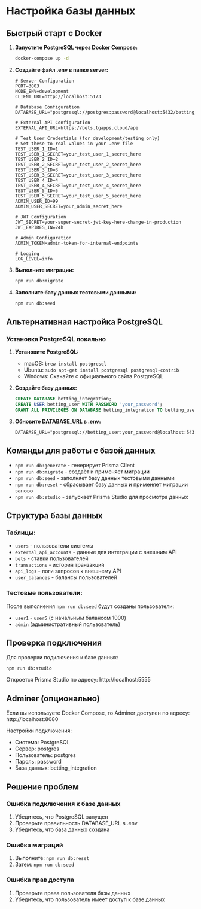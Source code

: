 # Настройка базы данных

## Быстрый старт с Docker

1. **Запустите PostgreSQL через Docker Compose:**
   ```bash
   docker-compose up -d
   ```

2. **Создайте файл .env в папке server:**
   ```env
   # Server Configuration
   PORT=3003
   NODE_ENV=development
   CLIENT_URL=http://localhost:5173

   # Database Configuration
   DATABASE_URL="postgresql://postgres:password@localhost:5432/betting_integration"

   # External API Configuration
   EXTERNAL_API_URL=https://bets.tgapps.cloud/api
   
   # Test User Credentials (for development/testing only)
   # Set these to real values in your .env file
   TEST_USER_1_ID=1
   TEST_USER_1_SECRET=your_test_user_1_secret_here
   TEST_USER_2_ID=2
   TEST_USER_2_SECRET=your_test_user_2_secret_here
   TEST_USER_3_ID=3
   TEST_USER_3_SECRET=your_test_user_3_secret_here
   TEST_USER_4_ID=4
   TEST_USER_4_SECRET=your_test_user_4_secret_here
   TEST_USER_5_ID=5
   TEST_USER_5_SECRET=your_test_user_5_secret_here
   ADMIN_USER_ID=99
   ADMIN_USER_SECRET=your_admin_secret_here

   # JWT Configuration
   JWT_SECRET=your-super-secret-jwt-key-here-change-in-production
   JWT_EXPIRES_IN=24h

   # Admin Configuration
   ADMIN_TOKEN=admin-token-for-internal-endpoints

   # Logging
   LOG_LEVEL=info
   ```

3. **Выполните миграции:**
   ```bash
   npm run db:migrate
   ```

4. **Заполните базу данных тестовыми данными:**
   ```bash
   npm run db:seed
   ```

## Альтернативная настройка PostgreSQL

### Установка PostgreSQL локально

1. **Установите PostgreSQL:**
   - macOS: `brew install postgresql`
   - Ubuntu: `sudo apt-get install postgresql postgresql-contrib`
   - Windows: Скачайте с официального сайта PostgreSQL

2. **Создайте базу данных:**
   ```sql
   CREATE DATABASE betting_integration;
   CREATE USER betting_user WITH PASSWORD 'your_password';
   GRANT ALL PRIVILEGES ON DATABASE betting_integration TO betting_user;
   ```

3. **Обновите DATABASE_URL в .env:**
   ```env
   DATABASE_URL="postgresql://betting_user:your_password@localhost:5432/betting_integration"
   ```

## Команды для работы с базой данных

- `npm run db:generate` - генерирует Prisma Client
- `npm run db:migrate` - создаёт и применяет миграции
- `npm run db:seed` - заполняет базу данных тестовыми данными
- `npm run db:reset` - сбрасывает базу данных и применяет миграции заново
- `npm run db:studio` - запускает Prisma Studio для просмотра данных

## Структура базы данных

### Таблицы:
- `users` - пользователи системы
- `external_api_accounts` - данные для интеграции с внешним API
- `bets` - ставки пользователей
- `transactions` - история транзакций
- `api_logs` - логи запросов к внешнему API
- `user_balances` - балансы пользователей

### Тестовые пользователи:
После выполнения `npm run db:seed` будут созданы пользователи:
- `user1` - `user5` (с начальным балансом 1000)
- `admin` (административный пользователь)

## Проверка подключения

Для проверки подключения к базе данных:
```bash
npm run db:studio
```

Откроется Prisma Studio по адресу: http://localhost:5555

## Adminer (опционально)

Если вы используете Docker Compose, то Adminer доступен по адресу: http://localhost:8080

Настройки подключения:
- Система: PostgreSQL
- Сервер: postgres
- Пользователь: postgres
- Пароль: password
- База данных: betting_integration

## Решение проблем

### Ошибка подключения к базе данных
1. Убедитесь, что PostgreSQL запущен
2. Проверьте правильность DATABASE_URL в .env
3. Убедитесь, что база данных создана

### Ошибка миграций
1. Выполните: `npm run db:reset`
2. Затем: `npm run db:seed`

### Ошибка прав доступа
1. Проверьте права пользователя базы данных
2. Убедитесь, что пользователь имеет доступ к базе данных 